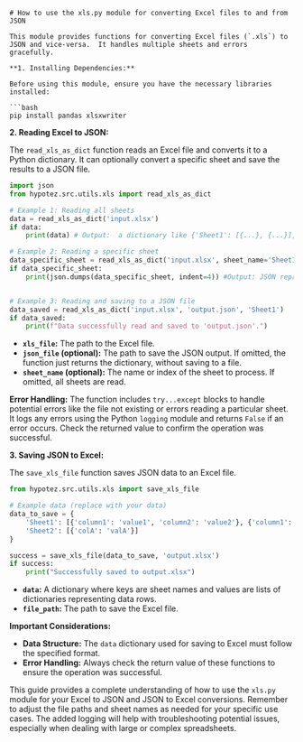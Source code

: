 ```
# How to use the xls.py module for converting Excel files to and from JSON

This module provides functions for converting Excel files (`.xls`) to JSON and vice-versa.  It handles multiple sheets and errors gracefully.

**1. Installing Dependencies:**

Before using this module, ensure you have the necessary libraries installed:

```bash
pip install pandas xlsxwriter
```

**2. Reading Excel to JSON:**

The `read_xls_as_dict` function reads an Excel file and converts it to a Python dictionary.  It can optionally convert a specific sheet and save the results to a JSON file.


```python
import json
from hypotez.src.utils.xls import read_xls_as_dict

# Example 1: Reading all sheets
data = read_xls_as_dict('input.xlsx')  
if data:
    print(data) # Output:  a dictionary like {'Sheet1': [{...}, {...}], 'Sheet2': [{...}, {...}]}

# Example 2: Reading a specific sheet
data_specific_sheet = read_xls_as_dict('input.xlsx', sheet_name='Sheet1')
if data_specific_sheet:
    print(json.dumps(data_specific_sheet, indent=4)) #Output: JSON representation of the Sheet1 data


# Example 3: Reading and saving to a JSON file
data_saved = read_xls_as_dict('input.xlsx', 'output.json', 'Sheet1')
if data_saved:
    print(f"Data successfully read and saved to 'output.json'.")

```

*   **`xls_file`:** The path to the Excel file.
*   **`json_file` (optional):** The path to save the JSON output. If omitted, the function just returns the dictionary, without saving to a file.
*   **`sheet_name` (optional):** The name or index of the sheet to process. If omitted, all sheets are read.

**Error Handling:**  The function includes `try...except` blocks to handle potential errors like the file not existing or errors reading a particular sheet.  It logs any errors using the Python `logging` module and returns `False` if an error occurs. Check the returned value to confirm the operation was successful.



**3. Saving JSON to Excel:**

The `save_xls_file` function saves JSON data to an Excel file.

```python
from hypotez.src.utils.xls import save_xls_file

# Example data (replace with your data)
data_to_save = {
    'Sheet1': [{'column1': 'value1', 'column2': 'value2'}, {'column1': 'value3', 'column2': 'value4'}],
    'Sheet2': [{'colA': 'valA'}]
}

success = save_xls_file(data_to_save, 'output.xlsx')
if success:
    print("Successfully saved to output.xlsx")
```

*   **`data`:** A dictionary where keys are sheet names and values are lists of dictionaries representing data rows.
*   **`file_path`:** The path to save the Excel file.



**Important Considerations:**

*   **Data Structure:**  The `data` dictionary used for saving to Excel must follow the specified format.
*   **Error Handling:**  Always check the return value of these functions to ensure the operation was successful.


This guide provides a complete understanding of how to use the `xls.py` module for your Excel to JSON and JSON to Excel conversions. Remember to adjust the file paths and sheet names as needed for your specific use cases.  The added logging will help with troubleshooting potential issues, especially when dealing with large or complex spreadsheets.